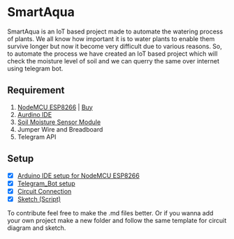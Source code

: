 # SmartAqua

SmartAqua is an IoT based project made to automate the watering process of plants. We all know how important it is to water plants to enable them survive longer but now it become very difficult due to various reasons. So, to automate the process we have created an IoT based project which will check the moisture level of soil and we can querry the same over internet using telegram bot.

## Requirement
1. [NodeMCU ESP8266](https://en.wikipedia.org/wiki/NodeMCU) | [Buy](https://www.amazon.in/Lolin-NodeMCU-ESP8266-CP2102-Wireless/dp/B010O1G1ES)
2. [Aurdino IDE](https://www.arduino.cc/en/software)
3. [Soil Moisture Sensor Module](https://www.amazon.in/Robocraze-Moisture-Sensor-Module-Arduino/dp/B07FM41J4F/ref=sr_1_5?dchild=1&keywords=Moisture+Sensor&qid=1614567453&sr=8-5)
4. Jumper Wire and Breadboard
5. Telegram API

## Setup
- [X] [Arduino IDE setup for NodeMCU ESP8266](IDE_Setup.md)
- [X] [Telegram_Bot setup](Telegram_Bot_setup.md)
- [X] [Circuit Connection](Circuit_Connection.md)
- [X] [Sketch (Script)](Sketch.md)

To contribute feel free to make the .md files better. Or if you wanna add your own project make a new folder and follow the same template for circuit diagram and sketch.
